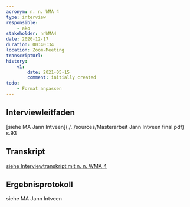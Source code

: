```yaml
---
acronym: n. n. WMA 4
type: interview
responsible: 
    - ako
stakeholder: nnWMA4
date: 2020-12-17
duration: 00:40:34
location: Zoom-Meeting
transcriptUrl: 
history:
    v1:
        date: 2021-05-15
        comment: initially created
todo: 
    - Format anpassen
---
```

## Interviewleitfaden
[siehe MA Jann Intveen](./../sources/Masterarbeit Jann Intveen final.pdf) s.93

## Transkript
[siehe Interviewtranskript mit n. n. WMA 4](./../sources/jintveen_MA_nnWMA4_transkript.md)

## Ergebnisprotokoll
siehe MA Jann Intveen <!-- Nicht vorhanden? Zumindest nicht in der MA selbst -->